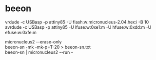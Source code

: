 # beeon

vrdude -c USBasp -p attiny85 -U flash:w:micronucleus-2.04.hex:i -B 10  
avrdude -c USBasp -p attiny85 -U lfuse:w:0xe1:m -U hfuse:w:0xdd:m -U efuse:w:0xfe:m  
  
  
micronucleus2 --erase-only  
beeon-sn -mk -mk-p=T-20 > beeon-sn.txt  
beeon-sn | micronucleus2 --run -  
 